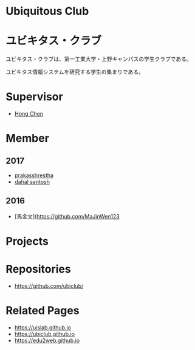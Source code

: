 # Ubiquitous Club
# ユビキタス・クラブ

ユビキタス・クラブは、第一工業大学・上野キャンパスの学生クラブである。

ユビキタス情報システムを研究する学生の集まりである。

# Supervisor
* [Hong Chen](https://github.com/chen420)

# Member
## 2017
* [prakasshrestha](https://prakasshrestha.github.io)
* [dahal santosh](https://dahalsantosh.github.io)

## 2016
* [馬金文](https://github.com/MaJinWen123

# Projects

# Repositories
* https://github.com/ubiclub/

# Related Pages
* https://uislab.github.io
* https://ubiclub.github.io
* https://edu2web.github.io
